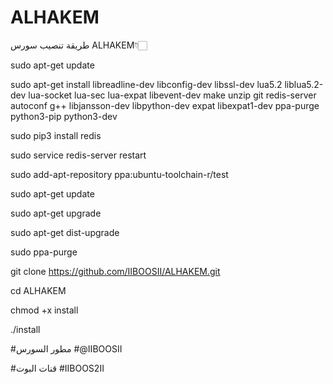 # ALHAKEM
طريقة تنصيب سورس ALHAKEM👇🏻 


sudo apt-get update

sudo apt-get install libreadline-dev libconfig-dev libssl-dev lua5.2 liblua5.2-dev lua-socket lua-sec lua-expat libevent-dev make unzip git redis-server autoconf g++ libjansson-dev libpython-dev expat libexpat1-dev ppa-purge python3-pip python3-dev

sudo pip3 install redis

sudo service redis-server restart

sudo add-apt-repository ppa:ubuntu-toolchain-r/test

sudo apt-get update

sudo apt-get upgrade

sudo apt-get dist-upgrade

sudo ppa-purge

git clone https://github.com/IIBOOSII/ALHAKEM.git


cd ALHAKEM

chmod +x install

./install


#مطور السورس
#@IIBOOSII

#قنات البوت
#IIBOOS2II
